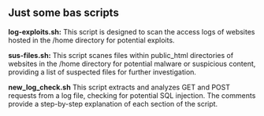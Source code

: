 ## Just some bas scripts

**log-exploits.sh:** This script is designed to scan the access logs of websites hosted in the /home directory for potential exploits. 

**sus-files.sh:** This script scanes files within public_html directories of websites in the /home directory for potential malware or suspicious content, providing a list of suspected files for further investigation.

**new_log_check.sh** This script extracts and analyzes GET and POST requests from a log file, checking for potential SQL injection. The comments provide a step-by-step explanation of each section of the script.
